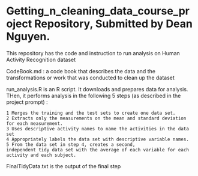 # Getting_n_cleaning_data_course_project Repository, Submitted by Dean Nguyen. 

This repository has the code and instruction to run analysis on Human Activity Recognition dataset

CodeBook.md : a code book that describes the data and the transformations or work that was conducted to clean up the dataset 

run_analysis.R is an R script. It downloads and prepares data for analysis. THen, it performs analysis in the following 5 steps (as described in the project prompt) :
    
    1 Merges the training and the test sets to create one data set.
    2 Extracts only the measurements on the mean and standard deviation for each measurement.
    3 Uses descriptive activity names to name the activities in the data set
    4 Appropriately labels the data set with descriptive variable names.
    5 From the data set in step 4, creates a second, 
    independent tidy data set with the average of each variable for each activity and each subject.

FinalTidyData.txt is the output of the final step
